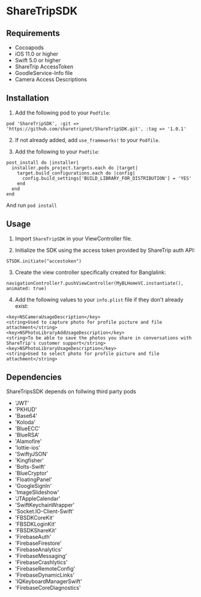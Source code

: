 # ShareTripSDK

## Requirements
- Cocoapods
- iOS 11.0 or higher
- Swift 5.0 or higher
- ShareTrip AccessToken
- GoodleService-Info file
- Camera Access Descriptions
 
## Installation

1. Add the following pod to your `Podfile`:

```
pod 'ShareTripSDK', :git => 'https://github.com/sharetripnet/ShareTripSDK.git', :tag => '1.0.1'

```

2. If not already added, add `use_frameworks!` to your `Podfile`.

3. Add the following to your `Podfile`:

```
post_install do |installer|
  installer.pods_project.targets.each do |target|
    target.build_configurations.each do |config|
      config.build_settings['BUILD_LIBRARY_FOR_DISTRIBUTION'] = 'YES'
    end
  end
end

```
And run `pod install`


## Usage

1. Import `ShareTripSDK` in your ViewController file.

2. Initialize the SDK using the access token provided by ShareTrip auth API:

```
STSDK.initiate("accestoken")

```
3. Create the view controller specifically created for Banglalink:

```
navigationController?.pushViewController(MyBLHomeVC.instantiate(), animated: true)

```

4. Add the following values to your `info.plist` file if they don't already exist:

```
<key>NSCameraUsageDescription</key>
<string>Used to capture photo for profile picture and file attachment</string>
<key>NSPhotoLibraryAddUsageDescription</key>
<string>To be able to save the photos you share in conversations with ShareTrip's customer support</string>
<key>NSPhotoLibraryUsageDescription</key>
<string>Used to select photo for profile picture and file attachment</string>
```

## Dependencies

ShareTripsSDK depends on follwing third party pods 

 - 'JWT'
 - 'PKHUD'
 - 'Base64'
 - 'Koloda'
 - 'BlueECC'
 - 'BlueRSA'
 - 'Alamofire'
 - 'lottie-ios'
 - 'SwiftyJSON'
 - 'Kingfisher'
 - 'Bolts-Swift'
 - 'BlueCryptor'
 - 'FloatingPanel'
 - 'GoogleSignIn'
 - 'ImageSlideshow'
 - 'JTAppleCalendar'
 - 'SwiftKeychainWrapper'
 - 'Socket.IO-Client-Swift'
 - 'FBSDKCoreKit'
 - 'FBSDKLoginKit'
 - 'FBSDKShareKit'
 - 'FirebaseAuth'
 - 'FirebaseFirestore'
 - 'FirebaseAnalytics'
 - 'FirebaseMessaging'
 - 'FirebaseCrashlytics'
 - 'FirebaseRemoteConfig'
 - 'FirebaseDynamicLinks'
 - 'IQKeyboardManagerSwift'
 - 'FirebaseCoreDiagnostics'
